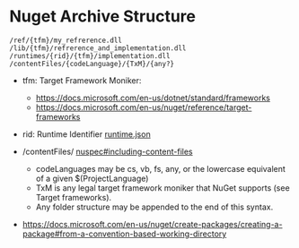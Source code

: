 # Nuget Archive Structure

```
/ref/{tfm}/my_refrerence.dll
/lib/{tfm}/refrerence_and_implementation.dll
/runtimes/{rid}/{tfm}/implementation.dll
/contentFiles/{codeLanguage}/{TxM}/{any?}
```

- tfm: Target Framework Moniker: 
  - https://docs.microsoft.com/en-us/dotnet/standard/frameworks
  - https://docs.microsoft.com/en-us/nuget/reference/target-frameworks
- rid: Runtime Identifier [runtime.json](https://github.com/dotnet/runtime/blob/main/src/libraries/Microsoft.NETCore.Platforms/src/runtime.json)
- /contentFiles/ [nuspec#including-content-files](https://docs.microsoft.com/en-us/nuget/reference/nuspec#including-content-files)
  - codeLanguages may be cs, vb, fs, any, or the lowercase equivalent of a given $(ProjectLanguage)
  - TxM is any legal target framework moniker that NuGet supports (see Target frameworks).
  - Any folder structure may be appended to the end of this syntax.

- https://docs.microsoft.com/en-us/nuget/create-packages/creating-a-package#from-a-convention-based-working-directory
